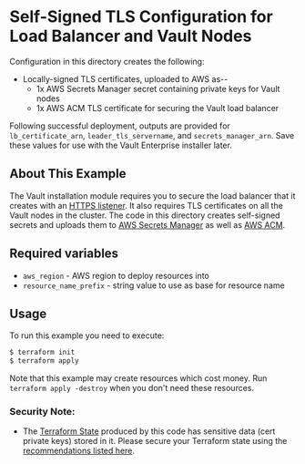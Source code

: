 # Self-Signed TLS Configuration for Load Balancer and Vault Nodes

Configuration in this directory creates the following:

- Locally-signed TLS certificates, uploaded to AWS as--
  - 1x AWS Secrets Manager secret containing private keys for Vault nodes
  - 1x AWS ACM TLS certificate for securing the Vault load balancer

Following successful deployment, outputs are provided for `lb_certificate_arn`, `leader_tls_servername`, and `secrets_manager_arn`. Save these values for use with the Vault Enterprise installer later.

## About This Example

The Vault installation module requires you to secure the load balancer that it
creates with an [HTTPS
listener](https://docs.aws.amazon.com/elasticloadbalancing/latest/application/create-https-listener.html).
It also requires TLS certificates on all the Vault nodes in the cluster. The code in this directory creates self-signed secrets and uploads them to
[AWS Secrets Manager](https://aws.amazon.com/secrets-manager/) as well as [AWS
ACM](https://aws.amazon.com/certificate-manager/).

## Required variables

- `aws_region` - AWS region to deploy resources into
- `resource_name_prefix` - string value to use as base for resource name

## Usage

To run this example you need to execute:

```bash
$ terraform init
$ terraform apply
```

Note that this example may create resources which cost money. Run `terraform apply -destroy` when you don't need these resources.

### Security Note:
- The [Terraform State](https://www.terraform.io/docs/language/state/index.html)
  produced by this code has sensitive data (cert private keys) stored in it.
  Please secure your Terraform state using the [recommendations listed
  here](https://www.terraform.io/docs/language/state/sensitive-data.html#recommendations).
